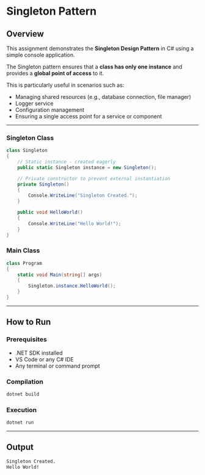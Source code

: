 # Singleton Pattern

## Overview

This assignment demonstrates the **Singleton Design Pattern** in C# using a simple console application.

The Singleton pattern ensures that a **class has only one instance** and provides a **global point of access** to it.

This is particularly useful in scenarios such as:
- Managing shared resources (e.g., database connection, file manager)
- Logger service
- Configuration management
- Ensuring a single access point for a service or component

---
### Singleton Class

```csharp
class Singleton
{
    // Static instance - created eagerly
    public static Singleton instance = new Singleton();

    // Private constructor to prevent external instantiation
    private Singleton()
    {
        Console.WriteLine("Singleton Created.");
    }

    public void HelloWorld()
    {
        Console.WriteLine("Hello World!");
    }
}
```

### Main Class

```csharp
class Program
{
    static void Main(string[] args)
    {
        Singleton.instance.HelloWorld();
    }
}
```
---
## How to Run
### Prerequisites
- .NET SDK installed
- VS Code or any C# IDE
- Any terminal or command prompt


### Compilation
```bash
dotnet build
```
### Execution
```bash
dotnet run
```
---
## Output
```bash
Singleton Created.
Hello World!
```